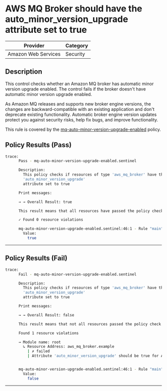 # AWS MQ Broker should have the auto_minor_version_upgrade attribute set to true

| Provider            | Category  |
| ------------------- | --------  |
| Amazon Web Services |  Security |

## Description

This control checks whether an Amazon MQ broker has automatic minor version upgrade enabled. The control fails if the broker doesn't have automatic minor version upgrade enabled.

As Amazon MQ releases and supports new broker engine versions, the changes are backward-compatible with an existing application and don't deprecate existing functionality. Automatic broker engine version updates protect you against security risks, help fix bugs, and improve functionality.

This rule is covered by the [mq-auto-minor-version-upgrade-enabled](../../policies/mq/mq-auto-minor-version-upgrade-enabled.sentinel) policy.

## Policy Results (Pass)

```bash
trace:
      Pass - mq-auto-minor-version-upgrade-enabled.sentinel

      Description:
        This policy checks if resources of type 'aws_mq_broker' have the
        'auto_minor_version_upgrade'
        attribute set to true

      Print messages:

      → → Overall Result: true

      This result means that all resources have passed the policy check for the policy mq-auto-minor-version-upgrade-enabled.

      ✓ Found 0 resource violations

      mq-auto-minor-version-upgrade-enabled.sentinel:46:1 - Rule "main"
        Value:
          true
```

---

## Policy Results (Fail)

```bash
trace:
      Fail - mq-auto-minor-version-upgrade-enabled.sentinel

      Description:
        This policy checks if resources of type 'aws_mq_broker' have the
        'auto_minor_version_upgrade'
        attribute set to true

      Print messages:

      → → Overall Result: false

      This result means that not all resources passed the policy check and the protected behavior is not allowed for the policy mq-auto-minor-version-upgrade-enabled.

      Found 1 resource violations

      → Module name: root
        ↳ Resource Address: aws_mq_broker.example
          | ✗ failed
          | Attribute 'auto_minor_version_upgrade' should be true for AWS MQ Broker. Refer to https://docs.aws.amazon.com/securityhub/latest/userguide/mq-controls.html#mq-3 for more details.


      mq-auto-minor-version-upgrade-enabled.sentinel:46:1 - Rule "main"
        Value:
          false
```

---

